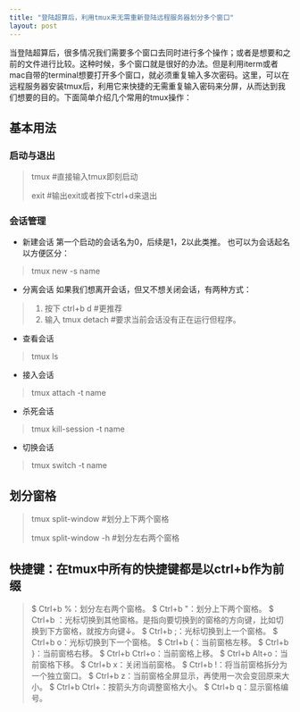 ```yaml
---
title: "登陆超算后，利用tmux来无需重新登陆远程服务器划分多个窗口"
layout: post
---
```


当登陆超算后，很多情况我们需要多个窗口去同时进行多个操作；或者是想要和之前的文件进行比较。这种时候，多个窗口就是很好的办法。但是利用iterm或者mac自带的terminal想要打开多个窗口，就必须重复输入多次密码。这里，可以在远程服务器安装tmux后，利用它来快捷的无需重复输入密码来分屏，从而达到我们想要的目的。下面简单介绍几个常用的tmux操作：

## 基本用法
### 启动与退出
> tmux #直接输入tmux即刻启动
>
> exit #输出exit或者按下ctrl+d来退出

### 会话管理
* 新建会话
第一个启动的会话名为0，后续是1，2以此类推。
也可以为会话起名以方便区分：
> tmux new -s name

* 分离会话
如果我们想离开会话，但又不想关闭会话，有两种方式：
> 1. 按下 ctrl+b d #更推荐
> 2. 输入 tmux detach #要求当前会话没有正在运行但程序。

* 查看会话
> tmux ls

* 接入会话
> tmux attach -t name

* 杀死会话
> tmux kill-session -t name

* 切换会话
> tmux switch -t name

## 划分窗格

> tmux split-window #划分上下两个窗格
>
> tmux split-window -h #划分左右两个窗格

## 快捷键：在tmux中所有的快捷键都是以ctrl+b作为前缀
> $ Ctrl+b %：划分左右两个窗格。
> $ Ctrl+b "：划分上下两个窗格。
> $ Ctrl+b <arrow key>：光标切换到其他窗格。<arrow key>是指向要切换到的窗格的方向键，比如切换到下方窗格，就按方向键↓。
> $ Ctrl+b ;：光标切换到上一个窗格。
> $ Ctrl+b o：光标切换到下一个窗格。
> $ Ctrl+b {：当前窗格左移。
> $ Ctrl+b }：当前窗格右移。
> $ Ctrl+b Ctrl+o：当前窗格上移。
> $ Ctrl+b Alt+o：当前窗格下移。
> $ Ctrl+b x：关闭当前窗格。
> $ Ctrl+b !：将当前窗格拆分为一个独立窗口。
> $ Ctrl+b z：当前窗格全屏显示，再使用一次会变回原来大小。
> $ Ctrl+b Ctrl+<arrow key>：按箭头方向调整窗格大小。
> $ Ctrl+b q：显示窗格编号。
